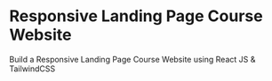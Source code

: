 # Responsive Landing Page Course Website

Build a Responsive Landing Page Course Website using React JS & TailwindCSS
